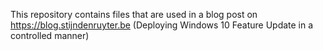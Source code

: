 This repository contains files that are used in a blog post on https://blog.stijndenruyter.be (Deploying Windows 10 Feature Update in a controlled manner)
